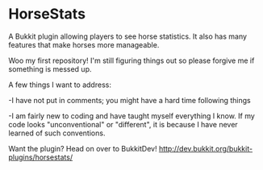 HorseStats
==========

A Bukkit plugin allowing players to see horse statistics. It also has many features that make horses more manageable.

Woo my first repository! I'm still figuring things out so please forgive me if something is messed up.

A few things I want to address:

-I have not put in comments; you might have a hard time following things

-I am fairly new to coding and have taught myself everything I know. If my code looks 
 "unconventional" or "different", it is because I have never learned of such conventions.

Want the plugin? Head on over to BukkitDev! http://dev.bukkit.org/bukkit-plugins/horsestats/
